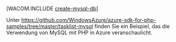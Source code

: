 <properties title="How to create a MySQL Database in Azure" pageTitle="How to create a MySQL Database in Azure" metaKeywords="MySQL Azure" description="Learn how to use ClearDB to create a MySQL database in an Azure data center." documentationCenter="PHP" services="" authors="robmcm" solutions="" manager="wpickett" editor="mollybos" videoId="" scriptId="" />

<tags ms.service="multiple" ms.workload="data-management" ms.tgt_pltfrm="na" ms.devlang="PHP" ms.topic="article" ms.date="01/01/1900" ms.author="robmcm" />

[WACOM.INCLUDE [create-mysql-db](../includes/create-mysql-db.md)]

Unter <https://github.com/WindowsAzure/azure-sdk-for-php-samples/tree/master/tasklist-mysql> finden Sie ein Beispiel, das die Verwendung von MySQL mit PHP in Azure veranschaulicht.

